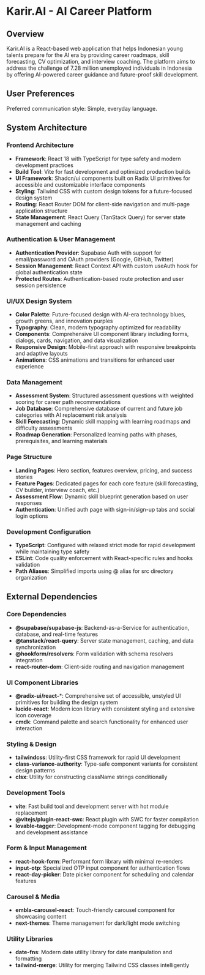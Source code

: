 # Karir.AI - AI Career Platform

## Overview

Karir.AI is a React-based web application that helps Indonesian young talents prepare for the AI era by providing career roadmaps, skill forecasting, CV optimization, and interview coaching. The platform aims to address the challenge of 7.28 million unemployed individuals in Indonesia by offering AI-powered career guidance and future-proof skill development.

## User Preferences

Preferred communication style: Simple, everyday language.

## System Architecture

### Frontend Architecture
- **Framework**: React 18 with TypeScript for type safety and modern development practices
- **Build Tool**: Vite for fast development and optimized production builds
- **UI Framework**: Shadcn/ui components built on Radix UI primitives for accessible and customizable interface components
- **Styling**: Tailwind CSS with custom design tokens for a future-focused design system
- **Routing**: React Router DOM for client-side navigation and multi-page application structure
- **State Management**: React Query (TanStack Query) for server state management and caching

### Authentication & User Management
- **Authentication Provider**: Supabase Auth with support for email/password and OAuth providers (Google, GitHub, Twitter)
- **Session Management**: React Context API with custom useAuth hook for global authentication state
- **Protected Routes**: Authentication-based route protection and user session persistence

### UI/UX Design System
- **Color Palette**: Future-focused design with AI-era technology blues, growth greens, and innovation purples
- **Typography**: Clean, modern typography optimized for readability
- **Components**: Comprehensive UI component library including forms, dialogs, cards, navigation, and data visualization
- **Responsive Design**: Mobile-first approach with responsive breakpoints and adaptive layouts
- **Animations**: CSS animations and transitions for enhanced user experience

### Data Management
- **Assessment System**: Structured assessment questions with weighted scoring for career path recommendations
- **Job Database**: Comprehensive database of current and future job categories with AI replacement risk analysis
- **Skill Forecasting**: Dynamic skill mapping with learning roadmaps and difficulty assessments
- **Roadmap Generation**: Personalized learning paths with phases, prerequisites, and learning materials

### Page Structure
- **Landing Pages**: Hero section, features overview, pricing, and success stories
- **Feature Pages**: Dedicated pages for each core feature (skill forecasting, CV builder, interview coach, etc.)
- **Assessment Flow**: Dynamic skill blueprint generation based on user responses
- **Authentication**: Unified auth page with sign-in/sign-up tabs and social login options

### Development Configuration
- **TypeScript**: Configured with relaxed strict mode for rapid development while maintaining type safety
- **ESLint**: Code quality enforcement with React-specific rules and hooks validation
- **Path Aliases**: Simplified imports using @ alias for src directory organization

## External Dependencies

### Core Dependencies
- **@supabase/supabase-js**: Backend-as-a-Service for authentication, database, and real-time features
- **@tanstack/react-query**: Server state management, caching, and data synchronization
- **@hookform/resolvers**: Form validation with schema resolvers integration
- **react-router-dom**: Client-side routing and navigation management

### UI Component Libraries
- **@radix-ui/react-***: Comprehensive set of accessible, unstyled UI primitives for building the design system
- **lucide-react**: Modern icon library with consistent styling and extensive icon coverage
- **cmdk**: Command palette and search functionality for enhanced user interaction

### Styling & Design
- **tailwindcss**: Utility-first CSS framework for rapid UI development
- **class-variance-authority**: Type-safe component variants for consistent design patterns
- **clsx**: Utility for constructing className strings conditionally

### Development Tools
- **vite**: Fast build tool and development server with hot module replacement
- **@vitejs/plugin-react-swc**: React plugin with SWC for faster compilation
- **lovable-tagger**: Development-mode component tagging for debugging and development assistance

### Form & Input Management
- **react-hook-form**: Performant form library with minimal re-renders
- **input-otp**: Specialized OTP input component for authentication flows
- **react-day-picker**: Date picker component for scheduling and calendar features

### Carousel & Media
- **embla-carousel-react**: Touch-friendly carousel component for showcasing content
- **next-themes**: Theme management for dark/light mode switching

### Utility Libraries
- **date-fns**: Modern date utility library for date manipulation and formatting
- **tailwind-merge**: Utility for merging Tailwind CSS classes intelligently